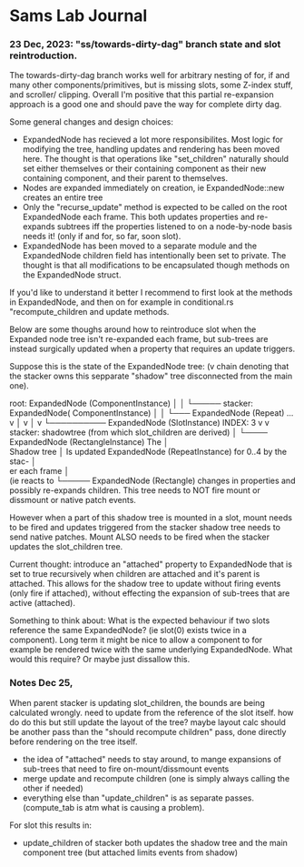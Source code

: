 # Sams Lab Journal

### 23 Dec, 2023: "ss/towards-dirty-dag" branch state and slot reintroduction.

The towards-dirty-dag branch works well for arbitrary nesting of for, if and
many other components/primitives, but is missing slots, some Z-index stuff, and scroller/
clipping. Overall I'm positive that this partial re-expansion approach is a
good one and should pave the way for complete dirty dag.

Some general changes and design choices:

 - ExpandedNode has recieved a lot more responsibilites. Most logic for
   modifying the tree, handling updates and rendering has been moved here.
	 The thought is that operations like "set_children" naturally should set either
	 themselves or their containing component as their new containing component, and
	 their parent to themselves.
 - Nodes are expanded immediately on creation, ie ExpandedNode::new creates an entire tree
 - Only the "recurse_update" method is expected to be called on the root ExpandedNode each
   frame. This both updates properties and re-expands subtrees iff the properties listened
	 to on a node-by-node basis needs it! (only if and for, so far, soon slot).
 - ExpandedNode has been moved to a separate module and the ExpandedNode
   children field has intentionally been set to private. The thought is
   that all modifications to be encapsulated though methods on the ExpandedNode struct.

If you'd like to understand it better I recommend to first look at the methods
in ExpandedNode, and then on for example in conditional.rs "recompute_children
and update methods.

Below are some thoughs around how to reintroduce slot when the Expanded node
tree isn't re-expanded each frame, but sub-trees are instead surgically
updated when a property that requires an update triggers.

Suppose this is the state of the ExpandedNode tree: (v chain denoting that the
stacker owns this sepparate "shadow" tree disconnected from the main one).

 root:  ExpandedNode (ComponentInstance)
 │
 │
 └───── stacker: ExpandedNode( ComponentInstance)
        │
        │
        └─── ExpandedNode (Repeat) ...
        v    │
        v    │
        v    └────────── ExpandedNode (SlotInstance) INDEX: 3
        v
        v
        stacker: shadowtree (from which slot_children are derived)
        │ 
        └──── ExpandedNode (RectangleInstance)
The           │        
Shadow tree   │
Is updated    ExpandedNode (RepeatInstance) for 0..4
by the stac-  │  
er each frame │   
(ie reacts to └───── ExpandedNode (Rectangle)
changes in
properties and possibly re-expands children.
This tree needs to NOT fire mount or dissmount
or native patch events.

However when a part of this shadow tree is mounted in a slot, mount needs to be
fired and updates triggered from the stacker shadow tree needs to send native
patches. Mount ALSO needs to be fired when the stacker updates the slot_children tree.

Current thought: introduce an "attached" property to ExpandedNode that is set
to true recursively when children are attached and it's parent is attached.
This allows for the shadow tree to update without firing events (only fire
if attached), without effecting the expansion of sub-trees that are active
(attached).

Something to think about: What is the expected behaviour if two slots reference
the same ExpandedNode? (ie slot(0) exists twice in a component). Long term it might
be nice to allow a component to for example be rendered twice with the same underlying
ExpandedNode. What would this require? Or maybe just dissallow this.


### Notes Dec 25,

When parent stacker is updating slot_children, the bounds are being
calculated wrongly. need to update from the reference of the slot
itself. how do do this but still update the layout of the tree?
maybe layout calc should be another pass than the "should recompute
children" pass, done directly before rendering on the tree itself.

- the idea of "attached" needs to stay around, to mange expansions of sub-trees
  that need to fire on-mount/dissmount events
- merge update and recompute children (one is simply always calling the other if needed)
- everything else than "update_children" is as separate passes. (compute_tab is atm what is causing a problem).

For slot this results in:
- update_children of stacker both updates the shadow tree and the main component
  tree (but attached limits events from shadow)
